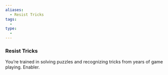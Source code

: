 ```yaml
---
aliases:
  - Resist Tricks
tags:
  - 
type:
  - 
---
```

### Resist Tricks

You’re trained in solving puzzles and recognizing tricks from years of game playing. Enabler.
